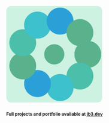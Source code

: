 <a href="https://github.com/jb3/fractal"><img width="256px" src="fractal-20251101-115208.png"/></a>

<sub>**Full projects and portfolio available at [jb3.dev](https://jb3.dev/)**</sub>
